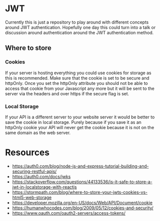 # JWT

Currently this is just a repository to play around with different concepts around JWT authentication.
Hopefully one day this could turn into a talk or discussion around authentication around the JWT authentication method.

## Where to store

### Cookies

If your server is hosting everything you could use cookies for storage as this is recommended. Make sure that the cookie is set to be secure and httpOnly. Once you set the httpOnly attribute you should not be able to access that cookie from your Javascript any more but it will be sent to the server via the headers and over https if the secure flag is set.

### Local Storage

If your API is a different server to your website server it would be better to save the cookie in local storage. Purely because if you save it as an httpOnly cookie your API will never get the cookie because it is not on the same domain as the web server.

# Resources

- https://auth0.com/blog/node-js-and-express-tutorial-building-and-securing-restful-apis/
- https://auth0.com/docs/jwks
- https://stackoverflow.com/questions/44133536/is-it-safe-to-store-a-jwt-in-localstorage-with-reactjs
- https://stormpath.com/blog/where-to-store-your-jwts-cookies-vs-html5-web-storage
- https://developer.mozilla.org/en-US/docs/Web/API/Document/cookie
- https://humanwhocodes.com/blog/2009/05/12/cookies-and-security/
- https://www.oauth.com/oauth2-servers/access-tokens/
